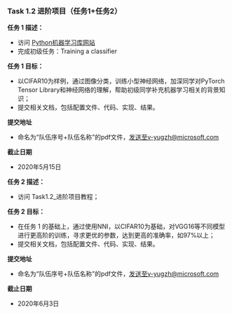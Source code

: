 ### **Task 1.2 进阶项目（任务1+任务2）**

**任务 1 描述：**
- 访问 [Python机器学习库网站](https://pytorch.org/tutorials/beginner/blitz/cifar10_tutorial.html)
- 完成初级任务：Training a classifier

**任务 1 目标：**

- 以CIFAR10为样例，通过图像分类，训练小型神经网络，加深同学对PyTorch Tensor Library和神经网络的理解，帮助初级同学补充机器学习相关的背景知识；
- 提交相关文档，包括配置文件、代码、实现、结果。

**提交地址**

- 命名为“队伍序号+队伍名称”的pdf文件，发送至v-yugzh@microsoft.com

**截止日期**

- 2020年5月15日



 **任务 2 描述：**

-  访问 Task1.2_进阶项目教程；

**任务 2 目标：**

- 在任务 1 的基础上，通过使用NNI，以CIFAR10为基础，对VGG16等不同模型进行更高阶的训练，寻求更优的参数，达到更高的准确率，如97%以上；
- 提交相关文档，包括配置文件、代码、实现、结果。

**提交地址**

- 命名为“队伍序号+队伍名称”的pdf文件，发送至v-yugzh@microsoft.com

**截止日期**

- 2020年6月3日
